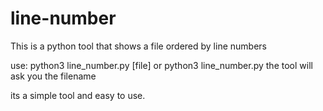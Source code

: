 # line-number
This is a python tool that shows a file  ordered by line numbers 

use:
    python3 line_number.py [file]
or  python3 line_number.py
the tool will ask you the filename

its a simple tool and easy to use.

